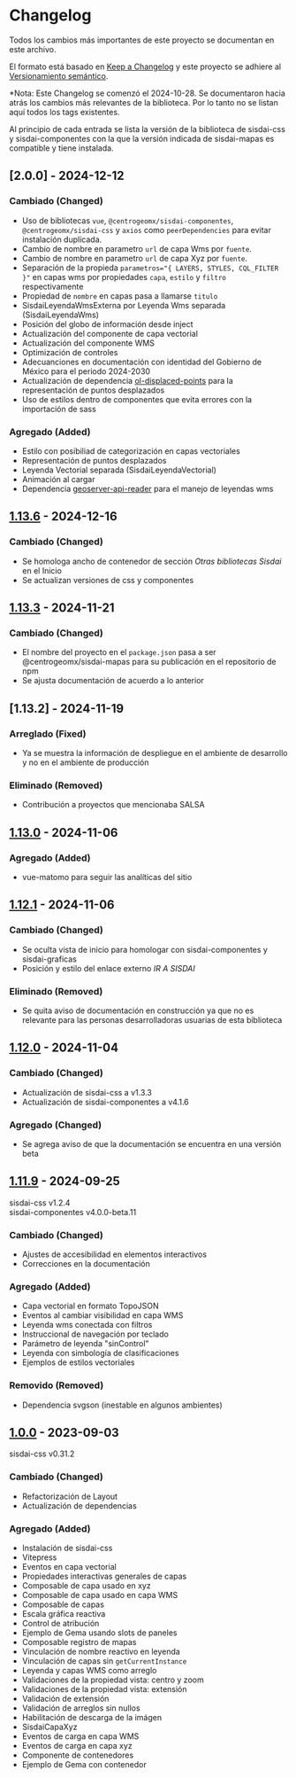 # Changelog

Todos los cambios más importantes de este proyecto se documentan en este
archivo.

El formato está basado en
[Keep a Changelog](https://keepachangelog.com/en/1.1.0) y este proyecto se
adhiere al [Versionamiento semántico](https://semver.org/spec/v2.0.0.html).

\*Nota: Este Changelog se comenzó el 2024-10-28. Se documentaron hacia atrás los
cambios más relevantes de la biblioteca. Por lo tanto no se listan aquí todos
los tags existentes.

Al principio de cada entrada se lista la versión de la biblioteca de sisdai-css
y sisdai-componentes con la que la versión indicada de sisdai-mapas es
compatible y tiene instalada.

<!-- ## [Unreleased] -->

## [2.0.0] - 2024-12-12

### Cambiado (Changed)

- Uso de bibliotecas `vue`, `@centrogeomx/sisdai-componentes`,
  `@centrogeomx/sisdai-css` y `axios` como `peerDependencies` para evitar
  instalación duplicada.
- Cambio de nombre en parametro `url` de capa Wms por `fuente`.
- Cambio de nombre en parametro `url` de capa Xyz por `fuente`.
- Separación de la propieda `parametros="{ LAYERS, STYLES, CQL_FILTER }"` en
  capas wms por propiedades `capa`, `estilo` y `filtro` respectivamente
- Propiedad de `nombre` en capas pasa a llamarse `titulo`
- SisdaiLeyendaWmsExterna por Leyenda Wms separada (SisdaiLeyendaWms)
- Posición del globo de información desde inject
- Actualización del componente de capa vectorial
- Actualización del componente WMS
- Optimización de controles
- Adecuanciones en documentación con identidad del Gobierno de México para el
  periodo 2024-2030
- Actualización de dependencia
  [ol-displaced-points](https://www.npmjs.com/package/ol-displaced-points) para
  la representación de puntos desplazados
- Uso de estilos dentro de componentes que evita errores con la importación de
  sass

### Agregado (Added)

- Estilo con posibiliad de categorización en capas vectoriales
- Representación de puntos desplazados
- Leyenda Vectorial separada (SisdaiLeyendaVectorial)
- Animación al cargar
- Dependencia
  [geoserver-api-reader](https://www.npmjs.com/package/geoserver-api-reader)
  para el manejo de leyendas wms

## [1.13.6] - 2024-12-16

### Cambiado (Changed)

- Se homologa ancho de contenedor de sección _Otras bibliotecas Sisdai_ en el
  Inicio
- Se actualizan versiones de css y componentes

## [1.13.3] - 2024-11-21

### Cambiado (Changed)

- El nombre del proyecto en el `package.json` pasa a ser
  @centrogeomx/sisdai-mapas para su publicación en el repositorio de npm
- Se ajusta documentación de acuerdo a lo anterior

## [1.13.2] - 2024-11-19

### Arreglado (Fixed)

- Ya se muestra la información de despliegue en el ambiente de desarrollo y no
  en el ambiente de producción

### Eliminado (Removed)

- Contribución a proyectos que mencionaba SALSA

## [1.13.0] - 2024-11-06

### Agregado (Added)

- vue-matomo para seguir las analíticas del sitio

## [1.12.1] - 2024-11-06

### Cambiado (Changed)

- Se oculta vista de inicio para homologar con sisdai-componentes y
  sisdai-graficas
- Posición y estilo del enlace externo _IR A SISDAI_

### Eliminado (Removed)

- Se quita aviso de documentación en construcción ya que no es relevante para
  las personas desarrolladoras usuarias de esta biblioteca

## [1.12.0] - 2024-11-04

### Cambiado (Changed)

- Actualización de sisdai-css a v1.3.3
- Actualización de sisdai-componentes a v4.1.6

### Agregado (Changed)

- Se agrega aviso de que la documentación se encuentra en una versión beta

## [1.11.9] - 2024-09-25

sisdai-css v1.2.4<br>sisdai-componentes v4.0.0-beta.11

### Cambiado (Changed)

- Ajustes de accesibilidad en elementos interactivos
- Correcciones en la documentación

### Agregado (Added)

- Capa vectorial en formato TopoJSON
- Eventos al cambiar visibilidad en capa WMS
- Leyenda wms conectada con filtros
- Instruccional de navegación por teclado
- Parámetro de leyenda "sinControl"
- Leyenda con simbología de clasificaciones
- Ejemplos de estilos vectoriales

### Removido (Removed)

- Dependencia svgson (inestable en algunos ambientes)

## [1.0.0] - 2023-09-03

sisdai-css v0.31.2

### Cambiado (Changed)

- Refactorización de Layout
- Actualización de dependencias

### Agregado (Added)

- Instalación de sisdai-css
- Vitepress
- Eventos en capa vectorial
- Propiedades interactivas generales de capas
- Composable de capa usado en xyz
- Composable de capa usado en capa WMS
- Composable de capas
- Escala gráfica reactiva
- Control de atribución
- Ejemplo de Gema usando slots de paneles
- Composable registro de mapas
- Vinculación de nombre reactivo en leyenda
- Vinculación de capas sin `getCurrentInstance`
- Leyenda y capas WMS como arreglo
- Validaciones de la propiedad vista: centro y zoom
- Validaciones de la propiedad vista: extensión
- Validación de extensión
- Validación de arreglos sin nullos
- Habilitación de descarga de la imágen
- SisdaiCapaXyz
- Eventos de carga en capa WMS
- Eventos de carga en capa xyz
- Componente de contenedores
- Ejemplo de Gema con contenedor

[1.13.6]:
  https://codigo.conahcyt.mx/sisdai/sisdai-mapas/compare/v1.13.6...v1.13.3
[1.13.3]:
  https://codigo.conahcyt.mx/sisdai/sisdai-mapas/compare/v1.13.3...v1.13.0
[1.13.0]:
  https://codigo.conahcyt.mx/sisdai/sisdai-mapas/compare/v1.13.0...v1.12.1
[1.12.1]:
  https://codigo.conahcyt.mx/sisdai/sisdai-mapas/compare/v1.12.1...v1.12.0
[1.12.0]:
  https://codigo.conahcyt.mx/sisdai/sisdai-mapas/compare/v1.12.0...v1.11.9
[1.11.9]:
  https://codigo.conahcyt.mx/sisdai/sisdai-mapas/compare/v1.11.9...v1.0.0
[1.0.0]: https://codigo.conahcyt.mx/sisdai/sisdai-mapas/-/releases/v1.0.0
